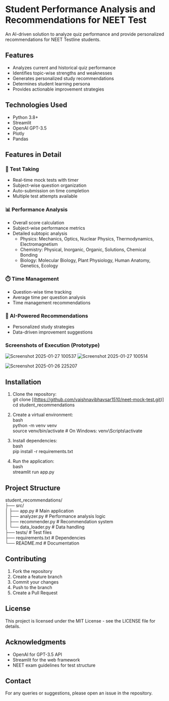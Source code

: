 # Student Performance Analysis and Recommendations for NEET Test

An AI-driven solution to analyze quiz performance and provide personalized recommendations for NEET Testline students.

## Features

- Analyzes current and historical quiz performance
- Identifies topic-wise strengths and weaknesses
- Generates personalized study recommendations
- Determines student learning persona
- Provides actionable improvement strategies


## Technologies Used
- Python 3.8+
- Streamlit
- OpenAI GPT-3.5
- Plotly
- Pandas

## Features in Detail

### 🎯 Test Taking
- Real-time mock tests with timer
- Subject-wise question organization
- Auto-submission on time completion
- Multiple test attempts available

### 📊 Performance Analysis
- Overall score calculation
- Subject-wise performance metrics
- Detailed subtopic analysis
  - Physics: Mechanics, Optics, Nuclear Physics, Thermodynamics, Electromagnetism
  - Chemistry: Physical, Inorganic, Organic, Solutions, Chemical Bonding
  - Biology: Molecular Biology, Plant Physiology, Human Anatomy, Genetics, Ecology

### ⏱️ Time Management
- Question-wise time tracking
- Average time per question analysis
- Time management recommendations

### 🤖 AI-Powered Recommendations
- Personalized study strategies
- Data-driven improvement suggestions

###  Screenshots of Execution (Prototype)


![Screenshot 2025-01-27 100537](https://github.com/user-attachments/assets/90c66678-e9d9-4803-a52e-8590a2e2ab4f)
![Screenshot 2025-01-27 100514](https://github.com/user-attachments/assets/ad1145f0-fee2-4dba-8513-a1c0f1baaf60)

![Screenshot 2025-01-26 225207](https://github.com/user-attachments/assets/48a40c32-7e1a-4d2f-aa2c-d434eb906cd8)

## Installation

1. Clone the repository:   <br>
   git clone [(https://github.com/vaishnavibhavsar1510/neet-mock-test.git)]   <br>
   cd student_recommendations     <br>

2. Create a virtual environment:    <br>
   bash      <br>
   python -m venv venv    <br>
   source venv/bin/activate # On Windows: venv\Scripts\activate    <br>

3. Install dependencies:     <br>
   bash    <br>
   pip install -r requirements.txt   <br>

4. Run the application:    <br>
   bash    <br>
   streamlit run app.py   <br>

## Project Structure  
student_recommendations/    <br>
├── src/    <br>
│ ├── app.py # Main application    <br>
│ ├── analyzer.py # Performance analysis logic    <br>
│ ├── recommender.py # Recommendation system     <br>
│ └── data_loader.py # Data handling     <br>
├── tests/ # Test files   <br>
├── requirements.txt # Dependencies    <br>
└── README.md # Documentation    <br>


## Contributing
1. Fork the repository
2. Create a feature branch
3. Commit your changes
4. Push to the branch
5. Create a Pull Request

## License
This project is licensed under the MIT License - see the LICENSE file for details.

## Acknowledgments
- OpenAI for GPT-3.5 API
- Streamlit for the web framework
- NEET exam guidelines for test structure

## Contact
For any queries or suggestions, please open an issue in the repository.
